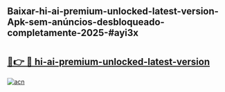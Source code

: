 ## Baixar-hi-ai-premium-unlocked-latest-version-Apk-sem-anúncios-desbloqueado-completamente-2025-#ayi3x

# <h2><a href="https://ainizakaria.my?title=hi-ai-premium-unlocked-latest-version&ref=20M">🔗👉 🔴 hi-ai-premium-unlocked-latest-version</a></h2>

[![acn](https://github.com/user-attachments/assets/0f9c940e-d8b0-45ae-aac7-cd30a18b3e1c)](https://ainizakaria.my?title=hi-ai-premium-unlocked-latest-version&ref=20M)


